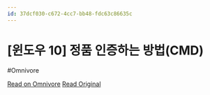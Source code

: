 ```yaml
---
id: 37dcf030-c672-4cc7-bb48-fdc63c86635c
---
```


# [윈도우 10] 정품 인증하는 방법(CMD)
#Omnivore

[Read on Omnivore](https://omnivore.app/me/10-cmd-1906e1af561)
[Read Original](https://telks.tistory.com/entry/%EC%9C%88%EB%8F%84%EC%9A%B0-10-%EC%A0%95%ED%92%88-%EC%9D%B8%EC%A6%9D%ED%95%98%EB%8A%94-%EB%B0%A9%EB%B2%95CMD)

